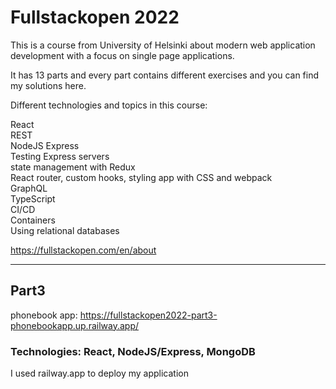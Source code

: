 # Fullstackopen 2022

This is a course from University of Helsinki about modern web application development with a focus on single page applications.

It has 13 parts and every part contains different exercises and you can find my solutions here.  

Different technologies and topics in this course:

React  
REST  
NodeJS Express  
Testing Express servers  
state management with Redux  
React router, custom hooks, styling app with CSS and webpack  
GraphQL  
TypeScript  
CI/CD  
Containers  
Using relational databases   

https://fullstackopen.com/en/about  

------------------------------------  
## Part3  
phonebook app: https://fullstackopen2022-part3-phonebookapp.up.railway.app/  
  
### Technologies: React, NodeJS/Express, MongoDB  
I used railway.app to deploy my application  